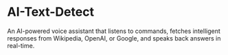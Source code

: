 # AI-Text-Detect
An AI-powered voice assistant that listens to commands, fetches intelligent responses from Wikipedia, OpenAI, or Google, and speaks back answers in real-time.
